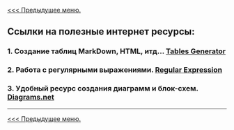 [<<< Предыдущее меню.](https://github.com/s-alex-developer/My_Studies)

## Ссылки на полезные интернет ресурсы:

### 1. Создание таблиц MarkDown, HTML, итд... [Tables Generator](https://tablesgenerator.com/markdown_tables)
### 2. Работа с регулярными выражениями. [Regular Expression](https://regex101.com/)
### 3. Удобный ресурс создания диаграмм и блок-схем. [Diagrams.net](https://app.diagrams.net/)

***
[<<< Предыдущее меню.](https://github.com/s-alex-developer/My_Studies)